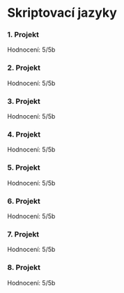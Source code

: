 # Skriptovací jazyky

### 1. Projekt
Hodnocení: 5/5b
### 2. Projekt
Hodnocení: 5/5b

### 3. Projekt
Hodnocení: 5/5b

### 4. Projekt
Hodnocení: 5/5b

### 5. Projekt
Hodnocení: 5/5b

### 6. Projekt
Hodnocení: 5/5b

### 7. Projekt
Hodnocení: 5/5b

### 8. Projekt
Hodnocení: 5/5b
